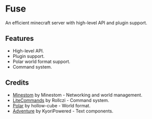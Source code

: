 # Fuse

An efficient minecraft server with high-level API and plugin support.

## Features

- High-level API.
- Plugin support.
- Polar world format support.
- Command system.

## Credits

- [Minestom](https://github.com/Minestom/Minestom) by Minestom - Networking and world management.
- [LiteCommands](https://github.com/Rollczi/LiteCommands/) by Rollczi - Command system.
- [Polar](https://github.com/hollow-cube/polar) by hollow-cube - World format.
- [Adventure](https://github.com/KyoriPowered/adventure) by KyoriPowered - Text components.
